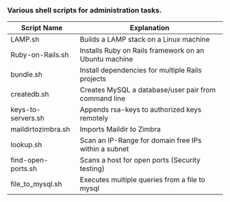 ### Various shell scripts for administration tasks.

Script Name  | Explanation
------------- | -------------
LAMP.sh  | Builds a LAMP stack on a Linux machine
Ruby-on-Rails.sh  | Installs Ruby on Rails framework on an Ubuntu machine
bundle.sh  | Install dependencies for multiple Rails projects
createdb.sh  | Creates MySQL a database/user pair from command line
keys-to-servers.sh  | Appends rsa-keys to authorized keys remotely
maildirtozimbra.sh  | Imports Maildir to Zimbra
lookup.sh  | Scan an IP-Range for domain free IPs within a subnet
find-open-ports.sh  | Scans a host for open ports (Security testing)
file_to_mysql.sh  | Executes multiple queries from a file to mysql
